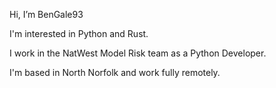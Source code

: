 Hi, I’m BenGale93

I'm interested in Python and Rust.

I work in the NatWest Model Risk team as a Python Developer.

I'm based in North Norfolk and work fully remotely.
